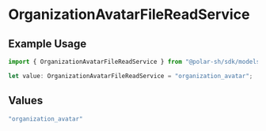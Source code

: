 # OrganizationAvatarFileReadService

## Example Usage

```typescript
import { OrganizationAvatarFileReadService } from "@polar-sh/sdk/models/components";

let value: OrganizationAvatarFileReadService = "organization_avatar";
```

## Values

```typescript
"organization_avatar"
```